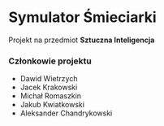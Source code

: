 
# Symulator Śmieciarki
Projekt na przedmiot **Sztuczna Inteligencja**

### Członkowie projektu
  - Dawid Wietrzych
  - Jacek Krakowski
  - Michał Romaszkin
  - Jakub Kwiatkowski
  - Aleksander Chandrykowski
